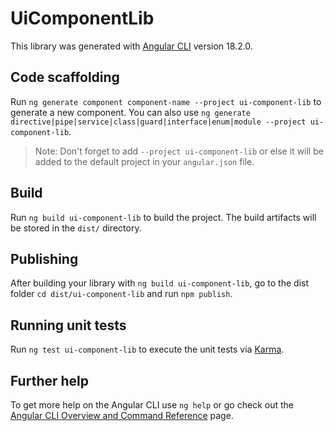 # UiComponentLib

This library was generated with [Angular CLI](https://github.com/angular/angular-cli) version 18.2.0.

## Code scaffolding

Run `ng generate component component-name --project ui-component-lib` to generate a new component. You can also use `ng generate directive|pipe|service|class|guard|interface|enum|module --project ui-component-lib`.
> Note: Don't forget to add `--project ui-component-lib` or else it will be added to the default project in your `angular.json` file. 

## Build

Run `ng build ui-component-lib` to build the project. The build artifacts will be stored in the `dist/` directory.

## Publishing

After building your library with `ng build ui-component-lib`, go to the dist folder `cd dist/ui-component-lib` and run `npm publish`.

## Running unit tests

Run `ng test ui-component-lib` to execute the unit tests via [Karma](https://karma-runner.github.io).

## Further help

To get more help on the Angular CLI use `ng help` or go check out the [Angular CLI Overview and Command Reference](https://angular.dev/tools/cli) page.
